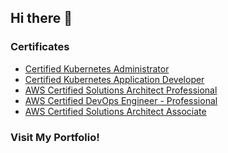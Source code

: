 ## Hi there 👋

### Certificates
- [Certified Kubernetes Administrator]([http://example.com](https://ti-user-certificates.s3.amazonaws.com/e0df7fbf-a057-42af-8a1f-590912be5460/e79bfea4-49df-4ea8-be12-a3085a30348d-daisuke-kikuchi-993de703-e98a-4360-86b8-d0c6c1f24dbb-certificate.pdf))
- [Certified Kubernetes Application Developer](https://ti-user-certificates.s3.amazonaws.com/e0df7fbf-a057-42af-8a1f-590912be5460/e79bfea4-49df-4ea8-be12-a3085a30348d-daisuke-kikuchi-85e3c344-ce03-4675-b4d2-4e072f53857d-certificate.pdf)
- [AWS Certified Solutions Architect Professional](https://cp.certmetrics.com/amazon/en/public/verify/credential/ebbd4e2968cd44699184e79f8e908555)
- [AWS Certified DevOps Engineer - Professional](https://cp.certmetrics.com/amazon/en/public/verify/credential/ab4bb2b81dac4aebaec74e41088e1914)
- [AWS Certified Solutions Architect Associate](https://cp.certmetrics.com/amazon/en/public/verify/credential/74613d43fcc547cca784ceb9fa206c6b)

### Visit My Portfolio!
<!--
**Daisuke-lab/Daisuke-lab** is a ✨ _special_ ✨ repository because its `README.md` (this file) appears on your GitHub profile.

Here are some ideas to get you started:

- 🔭 I’m currently working on ...
- 🌱 I’m currently learning ...
- 👯 I’m looking to collaborate on ...
- 🤔 I’m looking for help with ...
- 💬 Ask me about ...
- 📫 How to reach me: ...
- 😄 Pronouns: ...
- ⚡ Fun fact: ...
-->
